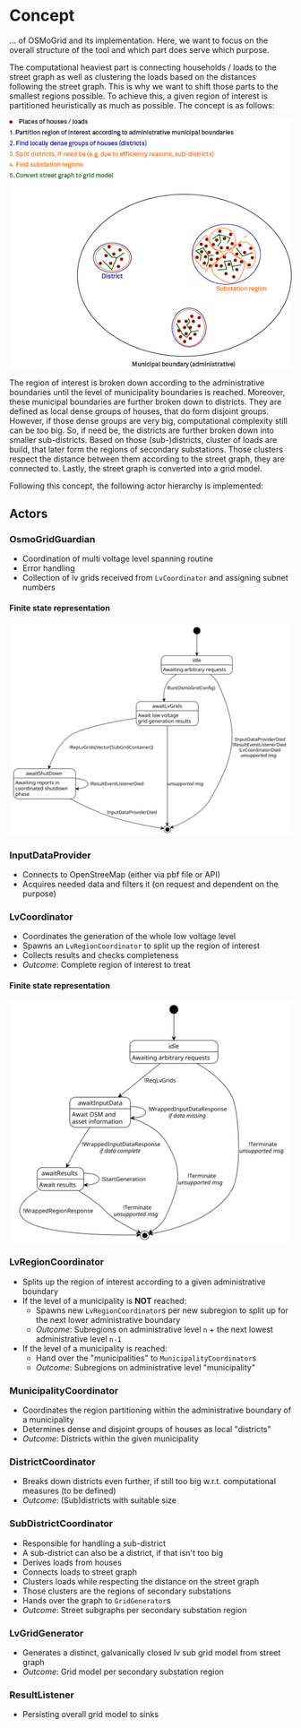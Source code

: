 # Concept

... of OSMoGrid and its implementation.
Here, we want to focus on the overall structure of the tool and which part does serve which purpose.

The computational heaviest part is connecting households / loads to the street graph as well as clustering the loads based on the distances following the street graph.
This is why we want to shift those parts to the smallest regions possible.
To achieve this, a given region of interest is partitioned heuristically as much as possible.
The concept is as follows:

![](../_static/figures/region_separation.png)

The region of interest is broken down according to the administrative boundaries until the level of municipality boundaries is reached.
Moreover, these municipal boundaries are further broken down to districts.
They are defined as local dense groups of houses, that do form disjoint groups.
However, if those dense groups are very big, computational complexity still can be too big.
So, if need be, the districts are further broken down into smaller sub-districts.
Based on those (sub-)districts, cluster of loads are build, that later form the regions of secondary substations.
Those clusters respect the distance between them according to the street graph, they are connected to.
Lastly, the street graph is converted into a grid model.

Following this concept, the following actor hierarchy is implemented:

## Actors
### OsmoGridGuardian
- Coordination of multi voltage level spanning routine
- Error handling
- Collection of lv grids received from `LvCoordinator` and assigning subnet numbers

#### Finite state representation
![](../_static/figures/puml/OsmoGridGuardian.svg)

### InputDataProvider
- Connects to OpenStreeMap (either via pbf file or API)
- Acquires needed data and filters it (on request and dependent on the purpose)

### LvCoordinator
- Coordinates the generation of the whole low voltage level
- Spawns an `LvRegionCoordinator` to split up the region of interest
- Collects results and checks completeness
- *Outcome*: Complete region of interest to treat

#### Finite state representation
![](../_static/figures/puml/LvCoordinator.svg)

### LvRegionCoordinator
- Splits up the region of interest according to a given administrative boundary
- If the level of a municipality is **NOT** reached:
  - Spawns new `LvRegionCoordinator`s per new subregion to split up for the next lower administrative boundary
  - *Outcome*: Subregions on administrative level `n` + the next lowest administrative level `n-1` 
- If the level of a municipality is reached:
  - Hand over the "municipalities" to `MunicipalityCoordinator`s
  - *Outcome*: Subregions on administrative level "municipality"

### MunicipalityCoordinator
- Coordinates the region partitioning within the administrative boundary of a municipality
- Determines dense and disjoint groups of houses as local "districts"
- *Outcome*: Districts within the given municipality

### DistrictCoordinator
- Breaks down districts even further, if still too big w.r.t. computational measures (to be defined)
- *Outcome*: (Sub)districts with suitable size

### SubDistrictCoordinator
- Responsible for handling a sub-district
- A sub-district can also be a district, if that isn't too big
- Derives loads from houses
- Connects loads to street graph
- Clusters loads while respecting the distance on the street graph
- Those clusters are the regions of secondary substations
- Hands over the graph to `GridGenerator`s
- *Outcome*: Street subgraphs per secondary substation region

### LvGridGenerator
- Generates a distinct, galvanically closed lv sub grid model from street graph
- *Outcome*: Grid model per secondary substation region

### ResultListener
- Persisting overall grid model to sinks

